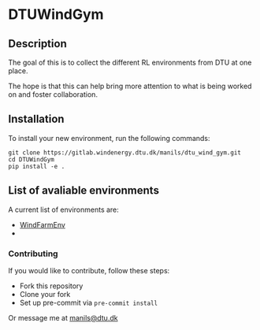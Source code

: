 # DTUWindGym

## Description

The goal of this is to collect the different RL environments from DTU at one place. 

The hope is that this can help bring more attention to what is being worked on and foster collaboration. 

## Installation

To install your new environment, run the following commands:

```{shell}
git clone https://gitlab.windenergy.dtu.dk/manils/dtu_wind_gym.git
cd DTUWindGym
pip install -e .
```

## List of avaliable environments

A current list of environments are:
- [WindFarmEnv](DTUWindGym/envs/WindFarmEnv/README.md)
- 


### Contributing
If you would like to contribute, follow these steps:
- Fork this repository
- Clone your fork
- Set up pre-commit via `pre-commit install`

Or message me at manils@dtu.dk 